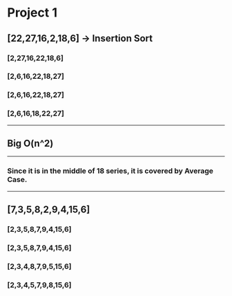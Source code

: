 # Project 1

##  [22,27,16,2,18,6] -> Insertion Sort

### [2,27,16,22,18,6]

### [2,6,16,22,18,27]

### [2,6,16,22,18,27]

### [2,6,16,18,22,27]

***

## Big O(n^2) 

***

### Since it is in the middle of 18 series, it is covered by Average Case.

***


## [7,3,5,8,2,9,4,15,6] 

### [2,3,5,8,7,9,4,15,6] 

### [2,3,5,8,7,9,4,15,6] 

### [2,3,4,8,7,9,5,15,6] 

### [2,3,4,5,7,9,8,15,6] 